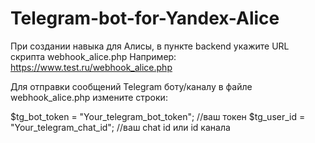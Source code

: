 # Telegram-bot-for-Yandex-Alice
При создании навыка для Алисы, в пункте backend укажите URL скрипта webhook_alice.php
Например: https://www.test.ru/webhook_alice.php

Для отправки сообщений Telegram боту/каналу в файле webhook_alice.php измените строки: 

  $tg_bot_token = "Your_telegram_bot_token";  //ваш токен
  $tg_user_id = "Your_telegram_chat_id";      //ваш chat id или id канала
